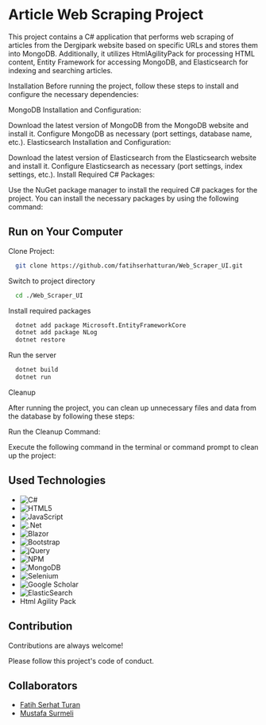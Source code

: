 
# Article Web Scraping Project

This project contains a C# application that performs web scraping of articles from the Dergipark website based on specific URLs and stores them into MongoDB. Additionally, it utilizes HtmlAgilityPack for processing HTML content, Entity Framework for accessing MongoDB, and Elasticsearch for indexing and searching articles.

Installation
Before running the project, follow these steps to install and configure the necessary dependencies:

MongoDB Installation and Configuration:

Download the latest version of MongoDB from the MongoDB website and install it.
Configure MongoDB as necessary (port settings, database name, etc.).
Elasticsearch Installation and Configuration:

Download the latest version of Elasticsearch from the Elasticsearch website and install it.
Configure Elasticsearch as necessary (port settings, index settings, etc.).
Install Required C# Packages:

Use the NuGet package manager to install the required C# packages for the project. You can install the necessary packages by using the following command:
## Run on Your Computer

Clone Project:

```bash
  git clone https://github.com/fatihserhatturan/Web_Scraper_UI.git
```

Switch to project directory

```bash
  cd ./Web_Scraper_UI
```

Install required packages

```bash
  dotnet add package Microsoft.EntityFrameworkCore
  dotnet add package NLog
  dotnet restore
```

Run the server

```bash
  dotnet build
  dotnet run
```
Cleanup

After running the project, you can clean up unnecessary files and data from the database by following these steps:

Run the Cleanup Command:

Execute the following command in the terminal or command prompt to clean up the project:

  
## Used Technologies

- ![C#](https://img.shields.io/badge/c%23-%23239120.svg?style=for-the-badge&logo=csharp&logoColor=white)
- ![HTML5](https://img.shields.io/badge/html5-%23E34F26.svg?style=for-the-badge&logo=html5&logoColor=white)
- ![JavaScript](https://img.shields.io/badge/javascript-%23323330.svg?style=for-the-badge&logo=javascript&logoColor=%23F7DF1E)
- ![.Net](https://img.shields.io/badge/.NET-5C2D91?style=for-the-badge&logo=.net&logoColor=white)
- ![Blazor](https://img.shields.io/badge/blazor-%235C2D91.svg?style=for-the-badge&logo=blazor&logoColor=white)
- ![Bootstrap](https://img.shields.io/badge/bootstrap-%238511FA.svg?style=for-the-badge&logo=bootstrap&logoColor=white)
- ![jQuery](https://img.shields.io/badge/jquery-%230769AD.svg?style=for-the-badge&logo=jquery&logoColor=white)
- ![NPM](https://img.shields.io/badge/NPM-%23CB3837.svg?style=for-the-badge&logo=npm&logoColor=white)
- ![MongoDB](https://img.shields.io/badge/MongoDB-%234ea94b.svg?style=for-the-badge&logo=mongodb&logoColor=white)
- ![Selenium](https://img.shields.io/badge/-selenium-%43B02A?style=for-the-badge&logo=selenium&logoColor=white)
- ![Google Scholar](https://img.shields.io/badge/Google%20Scholar-4285F4?style=for-the-badge&logo=google-scholar&logoColor=white)
- <img alt="ElasticSearch" src="https://img.shields.io/badge/-ElasticSearch-005571?style=for-the-badge&logo=elasticsearch"/>               
- Html Agility Pack

## Contribution

Contributions are always welcome!

Please follow this project's code of conduct.


## Collaborators 
- [Fatih Serhat Turan](https://github.com/fatihserhatturan) 
- [Mustafa Surmeli](https://github.com/mustafasurmeli) 


  
